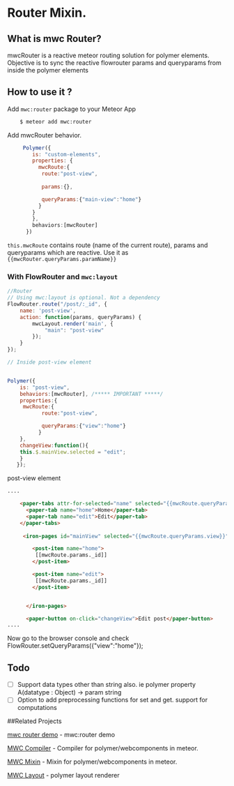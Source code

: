 # Router Mixin.


## What is mwc Router?

mwcRouter is a reactive meteor routing solution for polymer elements. Objective is to sync the reactive flowrouter params and queryparams from inside the polymer elements



## How to use it ?



Add `mwc:router` package to your Meteor App 


```sh
    $ meteor add mwc:router
```
Add mwcRouter behavior.

```js
     Polymer({
        is: "custom-elements",
        properties: {
          mwcRoute:{
           route:"post-view",
           
           params:{},

           queryParams:{"main-view":"home"}
          }
        }
        },
        behaviors:[mwcRouter]
      })
```

`this.mwcRoute` contains route (name of the current route), params and queryparams which are reactive. Use it as
`{{mwcRouter.queryParams.paramName}}`

### With FlowRouter and `mwc:layout`

```js
//Router
// Using mwc:layout is optional. Not a dependency
FlowRouter.route("/post/:_id", {
    name: 'post-view',
    action: function(params, queryParams) {
        mwcLayout.render('main', {
            "main": "post-view"
        });
    }
});

// Inside post-view element


Polymer({
    is: "post-view",
    behaviors:[mwcRouter], /***** IMPORTANT *****/
    properties:{
     mwcRoute:{
           route:"post-view",

           queryParams:{"view":"home"}
          }
    },
    changeView:function(){
    this.$.mainView.selected = "edit";
    }
   });

```

post-view element

```html
....

    <paper-tabs attr-for-selected="name" selected="{{mwcRoute.queryParams.view}}" >
      <paper-tab name="home">Home</paper-tab>
      <paper-tab name="edit">Edit</paper-tab>
    </paper-tabs>
    
     <iron-pages id="mainView" selected="{{mwcRoute.queryParams.view}}" attr-for-selected="name">

        <post-item name="home">
         [[mwcRoute.params._id]]
        </post-item>

        <post-item name="edit">
         [[mwcRoute.params._id]]
        </post-item>


      </iron-pages>

      <paper-button on-click="changeView">Edit post</paper-button>
....

```

Now go to the browser console and check FlowRouter.setQueryParams({"view":"home"});


## Todo


- [ ] Support data types other than string also. ie polymer property A(datatype : Object) -> param string
- [ ] Option to add preprocessing functions for set and get. support for computations

##Related Projects

[mwc router demo](https://github.com/meteorwebcomponents/demo-router) - mwc:router demo

[MWC Compiler](https://github.com/meteorwebcomponents/compiler) - Compiler for polymer/webcomponents in meteor.

[MWC Mixin](https://github.com/meteorwebcomponents/mixin) - Mixin for polymer/webcomponents in meteor.

[MWC Layout](https://github.com/meteorwebcomponents/layout) - polymer layout renderer









